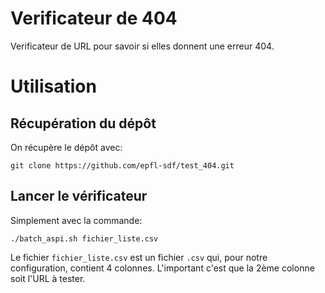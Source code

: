 # Verificateur de 404
Verificateur de URL pour savoir si elles donnent une erreur 404.

# Utilisation

## Récupération du dépôt
On récupère le dépôt avec:
```
git clone https://github.com/epfl-sdf/test_404.git
```

## Lancer le vérificateur
Simplement avec la commande:
```
./batch_aspi.sh fichier_liste.csv
```

Le fichier `fichier_liste.csv` est un fichier `.csv` qui, pour notre configuration, contient 4 colonnes. L'important c'est que la 2ème colonne soit l'URL à tester.
